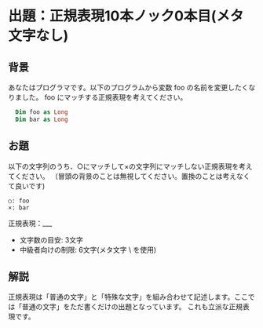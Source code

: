 # 出題：正規表現10本ノック0本目(メタ文字なし)

## 背景

あなたはプログラマです。以下のプログラムから変数 foo の名前を変更したくなりました。
foo にマッチする正規表現を考えてください。

```vb
  Dim foo as Long
  Dim bar as Long
```

## お題
以下の文字列のうち、○にマッチして×の文字列にマッチしない正規表現を考えてください。
（冒頭の背景のことは無視してください。置換のことは考えなくて良いです)

    ○: foo
    ×: bar

  正規表現：___

  * 文字数の目安: 3文字  <!-- foo -->
  * 中級者向けの制限: 6文字(メタ文字 \ を使用) <!-- \f\o\o -->

## 解説

正規表現は「普通の文字」と「特殊な文字」を組み合わせて記述します。ここでは「普通の文字」をただ書くだけの出題となっています。
これも立派な正規表現です。
